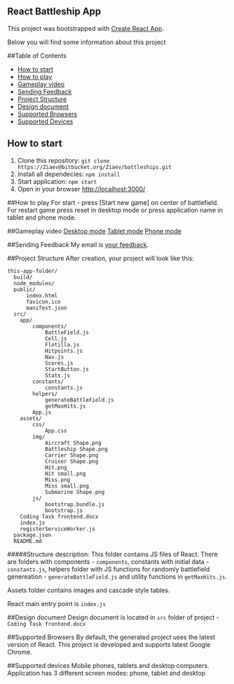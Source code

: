 ## React Battleship App
This project was bootstrapped with [Create React App](https://github.com/facebookincubator/create-react-app).

Below you will find some information about this project<br>

##Table of Contents
- [How to start](#how-to-start)
- [How to play](#how-to-play)
- [Gameplay video](#gameplay-video)
- [Sending Feedback](#sending-feedback)
- [Project Structure](#project-structure)
- [Design document](#design-document)
- [Supported Browsers](#supported-browsers)
- [Supported Devices](#supported-devices)

## How to start
1. Clone this repository:
    ```git clone https://Ziaev@bitbucket.org/Ziaev/battleships.git``` 
2. Install all dependecies:
    ```npm install```
3. Start application:
    ```npm start```
4. Open in your browser [http://localhost:3000/](http://localhost:3000/)

##How to play
For start - press [Start new game] on center of battlefield. For restart game press reset in desktop mode or press application name in tablet and phone mode.

##Gameplay video
[Desktop mode](https://youtu.be/h8oCAoSDTp0)
[Tablet mode](https://youtu.be/u4tn8XlQfws)
[Phone mode](https://youtu.be/3k3QLbknZHs)

##Sending Feedback
My email is [your feedback](aziaev@gmail.com).

##Project Structure
After creation, your project will look like this:
```
this-app-folder/
  build/
  node_modules/
  public/
      index.html
      favicon.ico
      manifest.json
  src/
    app/
        components/
            BattleField.js
            Cell.js
            Flotilla.js
            Hitpoints.js
            Nav.js
            Scores.js
            StartButton.js
            Stats.js
        constants/
            constants.js
        helpers/
            generateBattleField.js
            getMaxHits.js
        App.js
    assets/
        css/
            App.css
        img/
            Aircraft Shape.png
            Battleship Shape.png
            Carrier Shape.png
            Cruiser Shape.png
            Hit.png
            Hit small.png
            Miss.png
            Miss small.png
            Submarine Shape.png
        js/
            bootstrap.bundle.js
            bootstrap.js
    Coding Task frontend.docx
    index.js
    registerServiceWorker.js
  package.json
  README.md  
```

#####Structure description:
This folder contains JS files of React. There are folders with components - ```components```, constants with initial data - ```constants.js```, helpers folder with JS functions for randomly  battlefield genereation - ```generateBattleField.js``` and utility functions in ```getMaxHits.js```.

Assets folder contains images and cascade style tables.

React main entry point is ```index.js```

##Design document
Design document is located in ```src``` folder of project - ```Coding Task frontend.docx```

##Supported Browsers
By default, the generated project uses the latest version of React. This project is developed and supports latest Google Chrome.

##Supported devices
Mobile phones, tablets and desktop computers. Application has 3 different screen modes: phone, tablet and desktop
